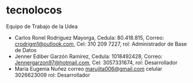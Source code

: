 # tecnolocos
Equipo de Trabajo de la Udea

- Carlos Ronel Rodriguez Mayorga, Cedula: 80.418.815, Correo: crodrigm1@outlook.com, Cel: 310 209 7227, rol: Administrador de Base de Datos
- Jenner Ediber Garzón Ramírez, Cedula: 1018492428, Correo: Jennergarzon97@hotmail.com, Cel: 3057331674, rol: Desarrollador
- Maria Eugenia Nuñez correo marujita006@gmail.com celular 3026623009 rol: Desarrollador
